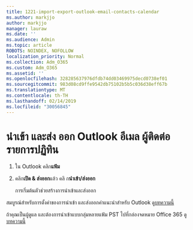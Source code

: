 ```yaml
---
title: 1221-import-export-outlook-email-contacts-calendar
ms.author: markjjo
author: markjjo
manager: lauraw
ms.date: ''
ms.audience: Admin
ms.topic: article
ROBOTS: NOINDEX, NOFOLLOW
localization_priority: Normal
ms.collection: Adm_O365
ms.custom: Adm_O365
ms.assetid: ''
ms.openlocfilehash: 328285637976dfdb74dd03469975decd0738ef01
ms.sourcegitcommit: 983d08cd9ffe9542db75102b5b5c036d38eff67b
ms.translationtype: MT
ms.contentlocale: th-TH
ms.lasthandoff: 02/14/2019
ms.locfileid: "30056845"
---
```

# <a name="import-and-export-outlook-email-contacts-and-calendar-items"></a>นำเข้า และส่ง ออก Outlook อีเมล ผู้ติดต่อ รายการปฏิทิน

1. ใน Outlook คลิก**แฟ้ม**

2. คลิก**เปิด & ส่งออก**แล้ว คลิ ก**นำเข้า/ส่งออก** 

    การเริ่มต้นตัวช่วยสร้างการนำเข้าและส่งออก

สมบูรณ์สำหรับการตั้งค่าของการนำเข้า และส่งออกคำแนะนำสำหรับ Outlook ดู[บทความนี้](https://support.office.com/article/import-and-export-outlook-email-contacts-and-calendar-92577192-3881-4502-b79d-c3bbada6c8ef) 

ถ้าคุณเป็นผู้ดูแล และต้องการนำเข้าแบบกลุ่มหลายแฟ้ม PST ไปที่กล่องจดหมาย Office 365 ดู[บทความนี้](https://docs.microsoft.com/office365/securitycompliance/use-network-upload-to-import-pst-files)
